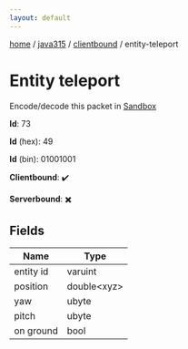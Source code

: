 ```yaml
---
layout: default
---
```


[home](/)  /  [java315](/protocol/java315)  /  [clientbound](/protocol/java315/clientbound)  /  entity-teleport

# Entity teleport

Encode/decode this packet in [Sandbox](../../../sandbox/java315#clientbound.entity_teleport)

**Id**: 73

**Id** (hex): 49

**Id** (bin): 01001001

**Clientbound**: ✔️

**Serverbound**: ✖️

## Fields

Name | Type
---|---
entity id | varuint
position | double&lt;xyz&gt;
yaw | ubyte
pitch | ubyte
on ground | bool
